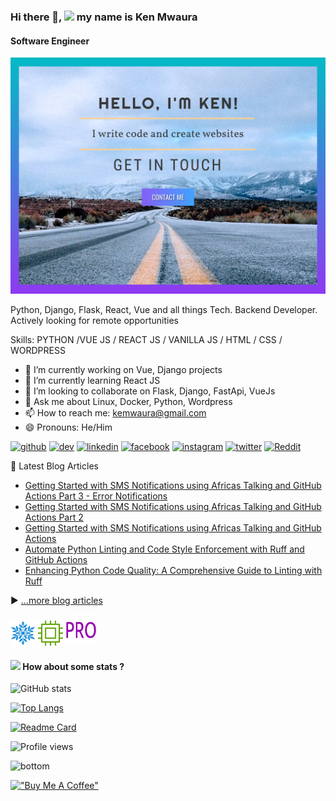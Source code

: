 ### Hi there 👋, <img src="https://github.com/TheDudeThatCode/TheDudeThatCode/blob/master/Assets/Earth.gif" width="24px"> my name is Ken Mwaura
#### Software Engineer
![Software Engineer](https://github.com/KenMwaura1/KenMwaura1/blob/master/images/banner.jpg)

Python, Django, Flask, React, Vue and all things Tech. Backend Developer. Actively looking for remote opportunities

Skills: PYTHON /VUE JS / REACT JS / VANILLA JS / HTML / CSS / WORDPRESS

- 🔭 I’m currently working on Vue, Django projects 
- 🌱 I’m currently learning React JS 
- 👯 I’m looking to collaborate on Flask, Django, FastApi, VueJs 
- 💬 Ask me about Linux, Docker, Python, Wordpress 
- 📫 How to reach me: kemwaura@gmail.com 
- 😄 Pronouns: He/Him 


[<img src='https://cdn.jsdelivr.net/npm/simple-icons@3.0.1/icons/github.svg' alt='github' height='40'>](https://github.com/KenMwaura1)  [<img src='https://cdn.jsdelivr.net/npm/simple-icons@3.0.1/icons/dev-dot-to.svg' alt='dev' height='40'>](https://dev.to/ken_mwaura1)  [<img src='https://cdn.jsdelivr.net/npm/simple-icons@3.0.1/icons/linkedin.svg' alt='linkedin' height='40'>](https://www.linkedin.com/in/kennedy-mwaura/)  [<img src='https://cdn.jsdelivr.net/npm/simple-icons@3.0.1/icons/facebook.svg' alt='facebook' height='40'>](https://www.facebook.com/kenluvaholicmwaura)  [<img src='https://cdn.jsdelivr.net/npm/simple-icons@3.0.1/icons/instagram.svg' alt='instagram' height='40'>](https://www.instagram.com/ken_mwaura1/)  [<img src='https://cdn.jsdelivr.net/npm/simple-icons@3.0.1/icons/twitter.svg' alt='twitter' height='40'>](https://twitter.com/Ken_Mwaura1)  [<img src='https://cdn.jsdelivr.net/npm/simple-icons@3.0.1/icons/reddit.svg' alt='Reddit' height='40'>](https://www.reddit.com/user/zooviergang)  

📘 Latest Blog Articles

<!-- BLOG-POST-LIST:START -->
- [Getting Started with SMS Notifications using Africas Talking and GitHub Actions Part 3 - Error Notifications](https://zoo.hashnode.dev/getting-started-with-sms-notifications-using-africas-talking-and-github-actions-part-3-error-notifications)
- [Getting Started with SMS Notifications using Africas Talking and GitHub Actions Part 2](https://zoo.hashnode.dev/getting-started-with-sms-notifications-using-africas-talking-and-github-actions-part-2)
- [Getting Started with SMS Notifications using Africas Talking and GitHub Actions](https://zoo.hashnode.dev/getting-started-with-sms-notifications-using-africas-talking-and-github-actions)
- [Automate Python Linting and Code Style Enforcement with Ruff and GitHub Actions](https://zoo.hashnode.dev/automate-python-linting-and-code-style-enforcement-with-ruff-and-github-actions)
- [Enhancing Python Code Quality: A Comprehensive Guide to Linting with Ruff](https://zoo.hashnode.dev/enhancing-python-code-quality-a-comprehensive-guide-to-linting-with-ruff)
<!-- BLOG-POST-LIST:END -->

▶ [...more blog articles](https://dev.to/ken_mwaura1/) 

<a href='https://archiveprogram.github.com/'><img src='https://raw.githubusercontent.com/acervenky/animated-github-badges/master/assets/acbadge.gif' width='40' height='40'></a> <a href='https://docs.github.com/en/developers'><img src='https://raw.githubusercontent.com/acervenky/animated-github-badges/master/assets/devbadge.gif' width='40' height='40'></a> <a href='https://github.com/pricing'><img src='https://raw.githubusercontent.com/acervenky/animated-github-badges/master/assets/pro.gif' width='50' height='50'></a>

#### <img src="https://media.giphy.com/media/VgCDAzcKvsR6OM0uWg/giphy.gif" width="50"> How about some stats ?


![GitHub stats](https://github-readme-stats.vercel.app/api?username=KenMwaura1&show_icons=true&theme=radical)  

[![Top Langs](https://github-readme-stats.vercel.app/api/top-langs/?username=KenMwaura1&theme=nightowl)](https://github.com/anuraghazra/github-readme-stats)

[![Readme Card](https://github-readme-stats.vercel.app/api/pin/?username=KenMwaura1&repo=Fast-Api-example)](https://github.com/KenMwaura1/Fast-Api-example)

![Profile views](https://gpvc.arturio.dev/KenMwaura1)

<img src="https://raw.githubusercontent.com/jayehernandez/jayehernandez/dcd7447c179f5a1131590b6ccba2223e879ab655/readme/bottom.svg" alt="bottom">

[!["Buy Me A Coffee"](https://www.buymeacoffee.com/assets/img/custom_images/orange_img.png)](https://www.buymeacoffee.com/kenmwaura1)

